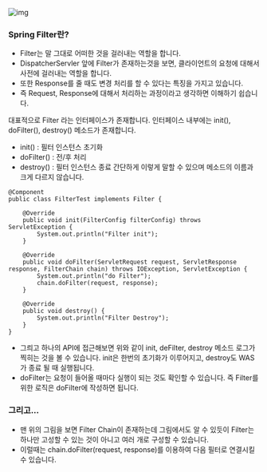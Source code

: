 ![img](https://user-images.githubusercontent.com/45676906/116671110-86d57480-a9db-11eb-98e8-00e944812410.png)
### Spring Filter란?
* Filter는 말 그대로 어떠한 것을 걸러내는 역할을 합니다.
* DispatcherServler 앞에 Filter가 존재하는것을 보면, 클라이언트의 요청에 대해서 사전에 걸러내는 역할을 합니다.
* 또한 Response를 줄 때도 변경 처리를 할 수 있다는 특징을 가지고 있습니다.
* 즉 Request, Response에 대해서 처리하는 과정이라고 생각하면 이해하기 쉽습니다.

대표적으로 Filter 라는 인터페이스가 존재합니다. 인터페이스 내부에는 init(), doFilter(), destroy() 메소드가 존재합니다.
* init() : 필터 인스턴스 초기화
* doFilter() : 전/후 처리
* destroy() : 필터 인스턴스 종료
간단하게 이렇게 말할 수 있으며 메소드의 이름과 크게 다르지 않습니다.
```
@Component
public class FilterTest implements Filter {

    @Override
    public void init(FilterConfig filterConfig) throws ServletException {
        System.out.println("Filter init");
    }

    @Override
    public void doFilter(ServletRequest request, ServletResponse response, FilterChain chain) throws IOException, ServletException {
        System.out.println("do Filter");
        chain.doFilter(request, response);
    }

    @Override
    public void destroy() {
        System.out.println("Filter Destroy");
    }
}
```
* 그릐고 하나의 API에 접근해보면 위와 같이 init, deFilter, destroy 메소드 로그가 찍히는 것을 볼 수 있습니다. init은 한번의 초기화가 이루어지고, destroy도 WAS가 종료 될 때 실행됩니다.
* doFilter는 요청이 들어올 때마다 실행이 되는 것도 확인할 수 있습니다. 즉 Filter를 위한 로직은 doFilter에 작성하면 됩니다.

### 그리고...
* 맨 위의 그림을 보면 Filter Chain이 존재하는데 그림에서도 알 수 있듯이 Filter는 하나만 고성할 수 있는 것이 아니고 여러 개로 구성할 수 있습니다.
* 이럴때는 chain.doFilter(request, response)를 이용하여 다음 필터로 연결시킬 수 있습니다.
